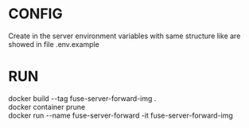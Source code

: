 # CONFIG  
Create in the server environment variables with same structure like are showed in file .env.example
# RUN
docker build --tag fuse-server-forward-img .  \
docker container prune  \
docker run --name fuse-server-forward -it fuse-server-forward-img
